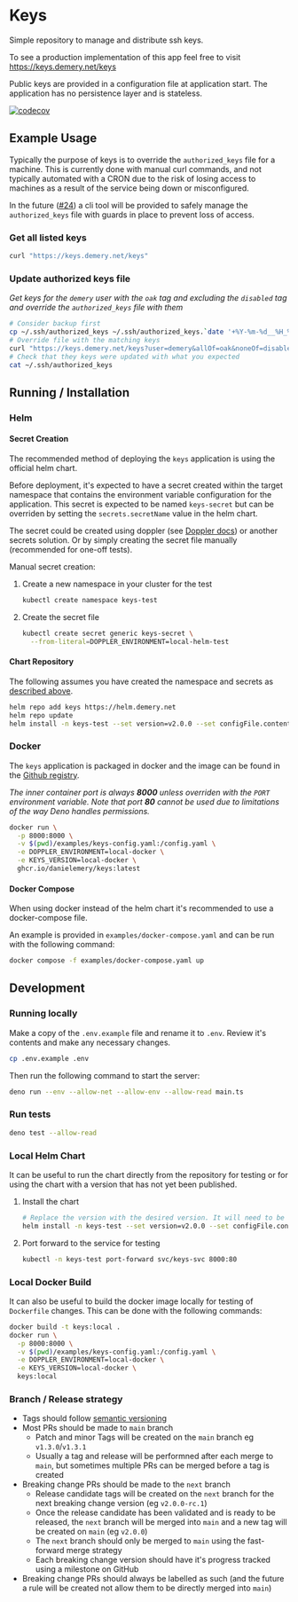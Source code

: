 # Keys

Simple repository to manage and distribute ssh keys.

To see a production implementation of this app feel free to visit
https://keys.demery.net/keys

Public keys are provided in a configuration file at application start. The
application has no persistence layer and is stateless.

[![codecov](https://codecov.io/gh/danielemery/keys/branch/main/graph/badge.svg?token=3F3EN3UY21)](https://codecov.io/gh/danielemery/keys)

## Example Usage

Typically the purpose of keys is to override the `authorized_keys` file for a
machine. This is currently done with manual curl commands, and not typically
automated with a CRON due to the risk of losing access to machines as a result
of the service being down or misconfigured.

In the future ([#24](https://github.com/danielemery/keys/issues/24)) a cli tool
will be provided to safely manage the `authorized_keys` file with guards in
place to prevent loss of access.

### Get all listed keys

```sh
curl "https://keys.demery.net/keys"
```

### Update authorized keys file

_Get keys for the `demery` user with the `oak` tag and excluding the `disabled`
tag and override the `authorized_keys` file with them_

```sh
# Consider backup first
cp ~/.ssh/authorized_keys ~/.ssh/authorized_keys.`date '+%Y-%m-%d__%H_%M_%S'`.backup
# Override file with the matching keys
curl "https://keys.demery.net/keys?user=demery&allOf=oak&noneOf=disabled" > ~/.ssh/authorized_keys
# Check that they keys were updated with what you expected
cat ~/.ssh/authorized_keys
```

## Running / Installation

### Helm

#### Secret Creation

The recommended method of deploying the `keys` application is using the official
helm chart.

Before deployment, it's expected to have a secret created within the target
namespace that contains the environment variable configuration for the
application. This secret is expected to be named `keys-secret` but can be
overriden by setting the `secrets.secretName` value in the helm chart.

The secret could be created using doppler (see
[Doppler docs](./docs/DOPPLER.md)) or another secrets solution. Or by simply
creating the secret file manually (recommended for one-off tests).

Manual secret creation:

1. Create a new namespace in your cluster for the test
   ```sh
   kubectl create namespace keys-test
   ```
2. Create the secret file
   ```sh
   kubectl create secret generic keys-secret \
     --from-literal=DOPPLER_ENVIRONMENT=local-helm-test
   ```

#### Chart Repository

The following assumes you have created the namespace and secrets as
[described above](#secret-creation).

```sh
helm repo add keys https://helm.demery.net
helm repo update
helm install -n keys-test --set version=v2.0.0 --set configFile.content="$(cat ./examples/keys-config.yaml)" keys demery/keys
```

### Docker

The `keys` application is packaged in docker and the image can be found in the
[Github registry](https://ghcr.io/danielemery/keys).

_The inner container port is always **8000** unless overriden with the `PORT`
environment variable. Note that port **80** cannot be used due to limitations of
the way Deno handles permissions._

```sh
docker run \
  -p 8000:8000 \
  -v $(pwd)/examples/keys-config.yaml:/config.yaml \
  -e DOPPLER_ENVIRONMENT=local-docker \
  -e KEYS_VERSION=local-docker \
  ghcr.io/danielemery/keys:latest
```

#### Docker Compose

When using docker instead of the helm chart it's recommended to use a
docker-compose file.

An example is provided in `examples/docker-compose.yaml` and can be run with the
following command:

```sh
docker compose -f examples/docker-compose.yaml up
```

## Development

### Running locally

Make a copy of the `.env.example` file and rename it to `.env`. Review it's
contents and make any necessary changes.

```sh
cp .env.example .env
```

Then run the following command to start the server:

```sh
deno run --env --allow-net --allow-env --allow-read main.ts
```

### Run tests

```sh
deno test --allow-read
```

### Local Helm Chart

It can be useful to run the chart directly from the repository for testing or
for using the chart with a version that has not yet been published.

1. Install the chart
   ```sh
   # Replace the version with the desired version. It will need to be a version that exists in the Github registry.
   helm install -n keys-test --set version=v2.0.0 --set configFile.content="$(cat ./examples/keys-config.yaml)" keys ./helm
   ```
2. Port forward to the service for testing
   ```sh
   kubectl -n keys-test port-forward svc/keys-svc 8000:80
   ```

### Local Docker Build

It can also be useful to build the docker image locally for testing of
`Dockerfile` changes. This can be done with the following commands:

```sh
docker build -t keys:local .
docker run \
  -p 8000:8000 \
  -v $(pwd)/examples/keys-config.yaml:/config.yaml \
  -e DOPPLER_ENVIRONMENT=local-docker \
  -e KEYS_VERSION=local-docker \
  keys:local
```

### Branch / Release strategy

- Tags should follow [semantic versioning](https://semver.org/)
- Most PRs should be made to `main` branch
  - Patch and minor Tags will be created on the `main` branch eg
    `v1.3.0`/`v1.3.1`
  - Usually a tag and release will be performned after each merge to `main`, but
    sometimes multiple PRs can be merged before a tag is created
- Breaking change PRs should be made to the `next` branch
  - Release candidate tags will be created on the `next` branch for the next
    breaking change version (eg `v2.0.0-rc.1`)
  - Once the release candidate has been validated and is ready to be released,
    the `next` branch will be merged into `main` and a new tag will be created
    on `main` (eg `v2.0.0`)
  - The `next` branch should only be merged to `main` using the fast-forward
    merge strategy
  - Each breaking change version should have it's progress tracked using a
    milestone on GitHub
- Breaking change PRs should always be labelled as such (and the future a rule
  will be created not allow them to be directly merged into `main`)
